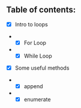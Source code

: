## Table of contents:
- [x] Intro to loops
- - [x] For Loop
- - [x] While Loop
- [x] Some useful methods
- - [x] append
- - [x] enumerate
